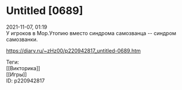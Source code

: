Untitled [0689]
================

   
 2021-11-07, 01:19   
  У игроков в Мор.Утопию вместо синдрома самозванца -- синдром самозванки.   
    
 <https://diary.ru/~zHz00/p220942817_untitled-0689.htm>   
   
 Теги:   
 [[Викторика]]   
 [[Игры]]   
 ID: p220942817